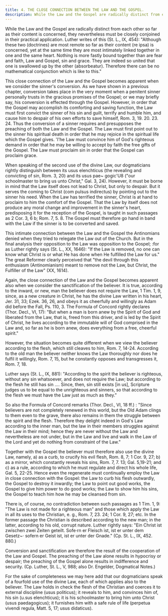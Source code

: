 ```yaml
---
title: 4. THE CLOSE CONNECTION BETWEEN THE LAW AND THE GOSPEL.
description: While the Law and the Gospel are radically distinct from each other so far as their content is concerned, they nevertheless must be closely conjoined in their practical application.
---
```


While the Law and the Gospel are radically distinct from each other so far as their content is concerned, they nevertheless must be closely conjoined in their practical application. Luther writes of this (St. L., IX, 454): "Although these two (doctrines) are most remote so far as their content (re ipsa) is concerned, yet at the same time they are most intimately linked together in one and the same heart. Nothing is more fastly bound together than are fear and faith, Law and Gospel, sin and grace. They are indeed so united that one is swallowed up by the other (absorbeatur). Therefore there can be no mathematical conjunction which is like to this." 

This close connection of the Law and the Gospel becomes apparent when we consider the sinner's conversion. As we have shown in a previous chapter, conversion takes place in the very moment when a penitent sinner personally trusts in the gracious promises of the Gospel; or we may briefly say, his conversion is effected through the Gospel. However, in order that the Gospel may accomplish its comforting and saving function, the Law must first convict the sinner of his sin and guilt, terrify and humble him, and cause him to despair of his own efforts to save himself, Rom. 3, 19. 20. 23. 24. Thus the conversion of a sinner requires and presupposes the preaching of both the Law and the Gospel. The Law must first point out to the sinner his spiritual death in order that he may rejoice in the spiritual life which the Gospel gives. 'I'he Law must convince him of God's righteous demand in order that he may be willing to accept by faith the free gifts of the Gospel. The Law must proclaim sin in order that the Gospel can proclaim grace.

When speaking of the second use of the divine Law, our dogmaticians rightly distinguish between its usus elenchticus (the revealing and convicting of sin, Rom. 3, 20) and its usus pae~ gogic'U8 ("our schoolmaster to bring us unto Christ," Gal. 3, 24). However, it must be borne in mind that the Law itself does not lead to Christ, but only to despair. But it serves the coming to Christ (com pulsus indirectus) by pointing out to the sinner his need. When the Law has terrified the sinner, Christ is at hand to proclaim to him the comfort of the Gospel. That the Law by itself does not produce any moral change and improvement in the sinner's heart, predisposing it for the reception of the Gospel, is taught in such passages as 2 Cor. 3, 6 b; Rom. 7, 5. 8. The Gospel must therefore go hand in band with the Law if the sinner is to be converted and saved.

This intimate connection between the Law and the Gospel the Antinomians denied when they tried to relegate the Law out of the Church. But in the final analysis their opposition to the Law was opposition to the Gospel; :for as Luther rightly says (St. L., XX, 1646): "If the Law is removed, no one can know what Christ is or what He has done when He fulfilled the Law for us." The great Reformer clearly perceived that "the devil through this enthusiasm (Antinomianism) meant to remove not the Law, but Christ, the Fulfiller of the Law" (XX, 1614).

Again, the close connection of the Law and the Gospel becomes apparent also when we consider the sanctification of the believer. It is true, according to the inward, or new, man the believer does not require the Law, 1 Tim. 1, 9, since, as a new creature in Christ, he has the divine Law written in his heart, Jer. 31, 33; Ezek. 36, 26, and obeys it as cheerfully and willingly as Adam did before the Fall, Ps. 110, 3. The Formula of Concord rightly declares (Thor. Decl., VI, 17): "But when a man is born anew by the Spirit of God and liberated from the Law, that is, freed from this driver, and is led by the Spirit of Christ, he lives according to the immutable will of God comprised in the Law and, so far as he is born anew, does everything from a free, cheerful spirit."

However, the situation becomes quite different when we view the believer according to the flesh, which still cleaves to him, Rom. 7, 14-24. According to the old man the believer neither knows the Law thoroughly nor does he fulfil it willingly, Rom. 7, 15, but he constantly opposes and transgresses it, Rom. 7, 18.

Luther says (St. L., IX, 881): "According to the spirit the believer is righteous, without any sin whatsoever, and does not require the Law; but according to the flesh he still has sin .... Since, then, sin still exists [in us], Scripture judges us to be equal to the unrighteous and sinners, so that according to the flesh we must have the Law just as much as they."

So also the Formula of Concord remarks (Thor. Decl., VI, 18 ff.) : "Since believers are not completely renewed in this world, but the Old Adam clings to them even to the grave, there also remains in them the struggle between the spirit and the flesh. Therefore they delight indeed in God's Law according to the inner man, but the law in their members struggles against the Law in their mind; hence they are never without the Law and nevertheless are not under, but in the Law and live and walk in the Law of the Lord and yet do nothing from constraint of the Law."

Together with the Gospel the believer must therefore also use the divine Law, namely, a) as a curb, to crucify his evil flesh, Rom. 8, 7; 1 Cor. 9, 27; b) as a mirror, which constantly reveals his sins, Rom. 7, 7. 13; Gal. 5,19-21; and c) as a rule, according to which he must regulate and direct his whole life, Gal. 5, 22-25. Hence even the regenerate must continually employ the Law in close connection with the Gospel: the Law to curb his flesh outwardly, the Gospel to destroy it inwardly; the Law to point out good works, the Gospel to give him power to do good works; the Law to show him his sins, the Gospel to teach him how he may be cleansed from sin.

There is, of course, no contradiction between such passages as 1 Tim. 1, 9: "The Law is not made for a righteous man" and those which apply the Law in all its uses to the Christian, e. g., Rom. 7, 23. 24; 1 Cor. 9, 27; etc. In the former passage the Christian is described according to the new man; in the latter, according to his old, corrupt nature. Luther rightly says: "Ein Christ ist zwischen zwei Zeiten geteilt. Sofe·rn er Fleisch ist, ist er unter dem Gesetz~· sofern er Geist ist, ist er unter der Gnade." (Cp. St. L., IX, 452. 880.)

Conversion and sanctification are therefore the result of the cooperation of the Law and Gospel. The preaching of the Law alone results in hypocrisy or despair; the preaching of the Gospel alone results in indifference and security. (Cp. Luther, St. L., V, 988; also Dr. Engelder, Dogmatical Notes.)

For the sake of completeness we may here add that our dogmaticians speak of a fourfold use of the divine Law, each of which applies also to the believer. The Law holds in check the flesh of the Christian and coerces it to external discipline (usus politicus); it reveals to him, and convinces him of, his sin (u.sus elenchticus); it is his schoolmaster to bring him unto Christ (usus paedagogicus); it furnishes him with a safe rule of life (perpetua vivendi regula, Matt. 5, 17; usus didaticus).
